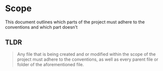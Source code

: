 # Scope
This document outlines which parts of the project must adhere to the conventions
and which part doesn't

## TLDR
> Any file that is being created and or modified within the scope of the project
> must adhere to the conventions, as well as every parent file or folder of
> the aforementioned file.